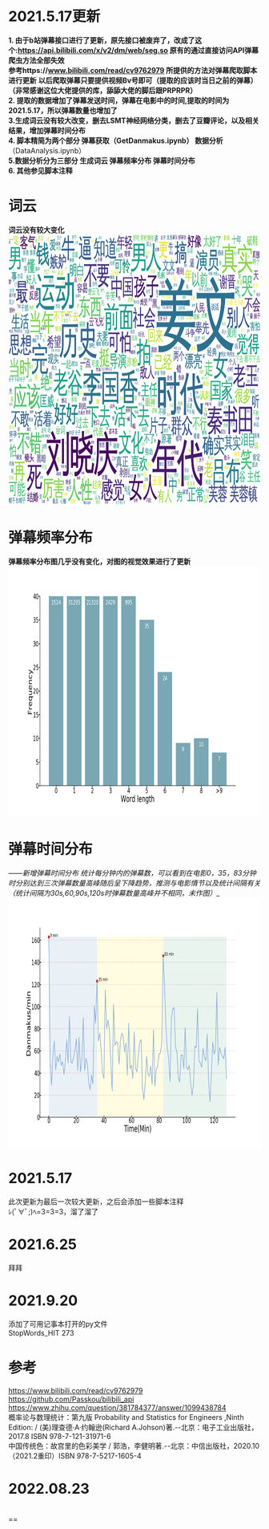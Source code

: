 
2021.5.17更新
===

__1. 由于b站弹幕接口进行了更新，原先接口被废弃了，改成了这个:https://api.bilibili.com/x/v2/dm/web/seg.so 原有的通过直接访问API弹幕爬虫方法全部失效__</br>
__参考https://www.bilibili.com/read/cv9762979 所提供的方法对弹幕爬取脚本进行更新__
__以后爬取弹幕只要提供视频Bv号即可（提取的应该时当日之前的弹幕）__</br>
__（非常感谢这位大佬提供的库，舔舔大佬的脚后跟PRPRPR）__</br>
__2. 提取的数据增加了弹幕发送时间，弹幕在电影中的时间,提取的时间为2021.5.17，所以弹幕数量也增加了__ </br>
__3.生成词云没有较大改变，删去LSMT神经网络分类，删去了豆瓣评论，以及相关结果，增加弹幕时间分布__ </br>
__4. 脚本精简为两个部分 弹幕获取（GetDanmakus.ipynb） 数据分析__（DataAnalysis.ipynb） </br>
__5.数据分析分为三部分 生成词云 弹幕频率分布 弹幕时间分布__ <br>
__6. 其他参见脚本注释__

词云
==
__词云没有较大变化__
<img src="https://github.com/QAQMeow/QAQMeow/blob/master/SnowPeach_Chan/Result2/Pic0.png" width="960" height="540" >

弹幕频率分布
==
__弹幕频率分布图几乎没有变化，对图的视觉效果进行了更新__
<img src="https://github.com/QAQMeow/QAQMeow/blob/master/SnowPeach_Chan/Result2/Words_Distribution.png" width="800" height="500" >

弹幕时间分布
==
_——新增弹幕时间分布
统计每分钟内的弹幕数，可以看到在电影0，35，83分钟时分别达到三次弹幕数量高峰随后呈下降趋势，推测与电影情节以及统计间隔有关（统计间隔为30s,60,90s,120s时弹幕数量高峰并不相同，未作图）__
<img src="https://github.com/QAQMeow/QAQMeow/blob/master/SnowPeach_Chan/Result2/DanmakusPerMin.png" width="800" height="500" >

2021.5.17
==
此次更新为最后一次较大更新，之后会添加一些脚本注释</br>
ﾚ(ﾟ∀ﾟ;)ﾍ=З=З=З，溜了溜了

2021.6.25
==
拜拜

2021.9.20
==
添加了可用记事本打开的py文件</br>
StopWords_HIT 273


参考
=
https://www.bilibili.com/read/cv9762979 </br>
https://github.com/Passkou/bilibili_api </br>
https://www.zhihu.com/question/381784377/answer/1099438784  </br>
概率论与数理统计：第九版 Probability and  Statistics for Engineers ,Ninth Edition: / (美)理查德·A·约翰逊(Richard A.Johson)著.--北京：电子工业出版社，2017.8 ISBN 978-7-121-31971-6 </br>
中国传统色：故宫里的色彩美学 / 郭浩，李健明著.--北京：中信出版社，2020.10（2021.2重印）ISBN 978-7-5217-1605-4

2022.08.23
==
</br>
==

